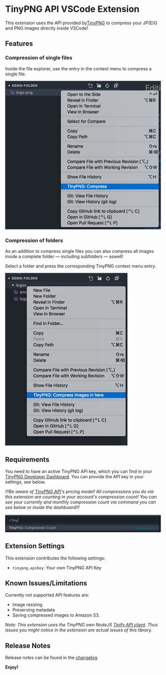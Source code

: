 # TinyPNG API VSCode Extension

This extension uses the API provided by[TinyPNG](https://tinypng.com/developers) to compress your JP(E)G and PNG images directly inside VSCode!

## Features

### Compression of single files

Inside the file explorer, use the entry in the context menu to compress a single file.

![Context menu for single file compression](images/compress-single-file.png)

### Compression of folders

As an addition to compress single files you can also compress all images inside a complete folder — including subfolders — aswell!

Select a folder and press the corresponding TinyPNG context menu entry.

![Context menu for a complete folder](images/compress-folder.png)

## Requirements

You need to have an active TinyPNG API key, which you can find in your [TinyPNG Developer Dashboard](https://tinypng.com/dashboard/developers). You can provide the API key in your settings, see below.

_!!!Be aware of [TinyPNG API](https://tinypng.com/developers)'s pricing model! All compressions you do via this extension are counting in your account's compression count! You can see your currently and monthly compression count via command you can see below or inside the dashboard!!!_

![Compression Count command](images/compression-count.png)

## Extension Settings

This extension contributes the following settings:

-   `tinypng.apiKey`: Your own TinyPNG API Key

## Known Issues/Limitations

Currently not supported API features are:

-   Image resizing
-   Preserving metadata
-   Saving compressed images to Amazon S3.

_Note: This extension uses the TinyPNG own NodeJS [Tinify API client](https://github.com/tinify/tinify-nodejs). Thus issues you might notice in the extension are actual issues of this library._

## Release Notes

Release notes can be found in the [changelog](./CHANGELOG.md).

**Enjoy!**
